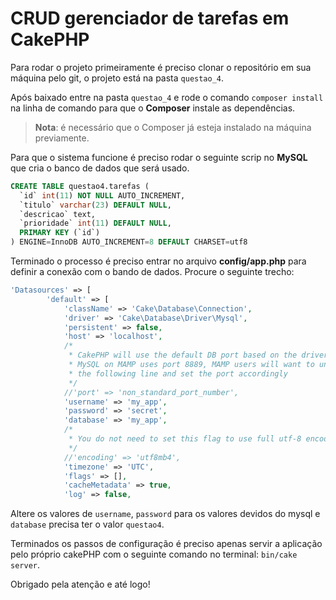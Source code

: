 # CRUD gerenciador de tarefas em CakePHP

Para rodar o projeto primeiramente é preciso clonar o repositório em sua máquina
pelo git, o projeto está na pasta `questao_4`.

Após baixado entre na pasta `questao_4` e rode o comando `composer install` na 
linha de comando para que o **Composer** instale as dependências.

> **Nota**: é necessário que o Composer já esteja instalado na máquina previamente.

Para que o sistema funcione é preciso rodar o seguinte scrip no **MySQL** que cria
o banco de dados que será usado.

```sql
CREATE TABLE questao4.tarefas (
  `id` int(11) NOT NULL AUTO_INCREMENT,
  `titulo` varchar(23) DEFAULT NULL,
  `descricao` text,
  `prioridade` int(11) DEFAULT NULL,
  PRIMARY KEY (`id`)
) ENGINE=InnoDB AUTO_INCREMENT=8 DEFAULT CHARSET=utf8
```

Terminado o processo é preciso entrar no arquivo **config/app.php** para definir
a conexão com o bando de dados. Procure o seguinte trecho:

```php
'Datasources' => [
        'default' => [
            'className' => 'Cake\Database\Connection',
            'driver' => 'Cake\Database\Driver\Mysql',
            'persistent' => false,
            'host' => 'localhost',
            /*
             * CakePHP will use the default DB port based on the driver selected
             * MySQL on MAMP uses port 8889, MAMP users will want to uncomment
             * the following line and set the port accordingly
             */
            //'port' => 'non_standard_port_number',
            'username' => 'my_app',
            'password' => 'secret',
            'database' => 'my_app',
            /*
             * You do not need to set this flag to use full utf-8 encoding (internal default since CakePHP 3.6).
             */
            //'encoding' => 'utf8mb4',
            'timezone' => 'UTC',
            'flags' => [],
            'cacheMetadata' => true,
            'log' => false,
```

Altere os valores de `username`, `password` para os valores devidos do mysql e 
`database` precisa ter o valor `questao4`.

Terminados os passos de configuração é preciso apenas servir a aplicação pelo
próprio cakePHP com o seguinte comando no terminal: `bin/cake server`.

Obrigado pela atenção e até logo!
